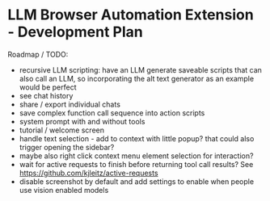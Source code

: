 # LLM Browser Automation Extension - Development Plan

Roadmap / TODO:

- recursive LLM scripting: have an LLM generate saveable scripts that can also call an LLM, so incorporating the alt text generator as an example would be perfect
- see chat history
- share / export individual chats
- save complex function call sequence into action scripts
- system prompt with and without tools
- tutorial / welcome screen
- handle text selection - add to context with little popup? that could also trigger opening the sidebar?
- maybe also right click context menu element selection for interaction?
- wait for active requests to finish before returning tool call results? See <https://github.com/kjleitz/active-requests>
- disable screenshot by default and add settings to enable when people use vision enabled models
